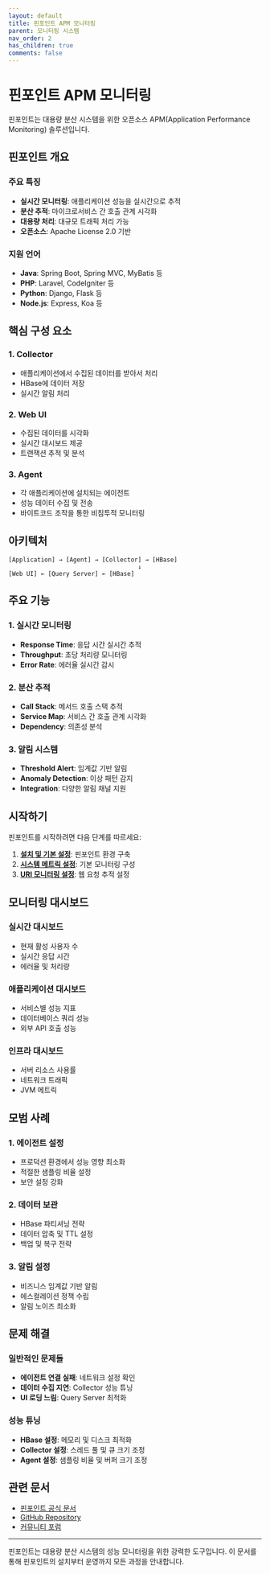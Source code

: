 ```yaml
---
layout: default
title: 핀포인트 APM 모니터링
parent: 모니터링 시스템
nav_order: 2
has_children: true
comments: false
---
```


# 핀포인트 APM 모니터링

핀포인트는 대용량 분산 시스템을 위한 오픈소스 APM(Application Performance Monitoring) 솔루션입니다.

## 핀포인트 개요

### 주요 특징
- **실시간 모니터링**: 애플리케이션 성능을 실시간으로 추적
- **분산 추적**: 마이크로서비스 간 호출 관계 시각화
- **대용량 처리**: 대규모 트래픽 처리 가능
- **오픈소스**: Apache License 2.0 기반

### 지원 언어
- **Java**: Spring Boot, Spring MVC, MyBatis 등
- **PHP**: Laravel, CodeIgniter 등
- **Python**: Django, Flask 등
- **Node.js**: Express, Koa 등

## 핵심 구성 요소

### 1. Collector
- 애플리케이션에서 수집된 데이터를 받아서 처리
- HBase에 데이터 저장
- 실시간 알림 처리

### 2. Web UI
- 수집된 데이터를 시각화
- 실시간 대시보드 제공
- 트랜잭션 추적 및 분석

### 3. Agent
- 각 애플리케이션에 설치되는 에이전트
- 성능 데이터 수집 및 전송
- 바이트코드 조작을 통한 비침투적 모니터링

## 아키텍처

```
[Application] → [Agent] → [Collector] → [HBase]
                                    ↓
[Web UI] ← [Query Server] ← [HBase]
```

## 주요 기능

### 1. 실시간 모니터링
- **Response Time**: 응답 시간 실시간 추적
- **Throughput**: 초당 처리량 모니터링
- **Error Rate**: 에러율 실시간 감시

### 2. 분산 추적
- **Call Stack**: 메서드 호출 스택 추적
- **Service Map**: 서비스 간 호출 관계 시각화
- **Dependency**: 의존성 분석

### 3. 알림 시스템
- **Threshold Alert**: 임계값 기반 알림
- **Anomaly Detection**: 이상 패턴 감지
- **Integration**: 다양한 알림 채널 지원

## 시작하기

핀포인트를 시작하려면 다음 단계를 따르세요:

1. **[설치 및 기본 설정](./install/)**: 핀포인트 환경 구축
2. **[시스템 메트릭 설정](./metrics/)**: 기본 모니터링 구성
3. **[URI 모니터링 설정](./uri-monitoring/)**: 웹 요청 추적 설정

## 모니터링 대시보드

### 실시간 대시보드
- 현재 활성 사용자 수
- 실시간 응답 시간
- 에러율 및 처리량

### 애플리케이션 대시보드
- 서비스별 성능 지표
- 데이터베이스 쿼리 성능
- 외부 API 호출 성능

### 인프라 대시보드
- 서버 리소스 사용률
- 네트워크 트래픽
- JVM 메트릭

## 모범 사례

### 1. 에이전트 설정
- 프로덕션 환경에서 성능 영향 최소화
- 적절한 샘플링 비율 설정
- 보안 설정 강화

### 2. 데이터 보관
- HBase 파티셔닝 전략
- 데이터 압축 및 TTL 설정
- 백업 및 복구 전략

### 3. 알림 설정
- 비즈니스 임계값 기반 알림
- 에스컬레이션 정책 수립
- 알림 노이즈 최소화

## 문제 해결

### 일반적인 문제들
- **에이전트 연결 실패**: 네트워크 설정 확인
- **데이터 수집 지연**: Collector 성능 튜닝
- **UI 로딩 느림**: Query Server 최적화

### 성능 튜닝
- **HBase 설정**: 메모리 및 디스크 최적화
- **Collector 설정**: 스레드 풀 및 큐 크기 조정
- **Agent 설정**: 샘플링 비율 및 버퍼 크기 조정

## 관련 문서

- [핀포인트 공식 문서](https://pinpoint-apm.gitbook.io/pinpoint/)
- [GitHub Repository](https://github.com/pinpoint-apm/pinpoint)
- [커뮤니티 포럼](https://groups.google.com/forum/#!forum/pinpoint_user)

---

핀포인트는 대용량 분산 시스템의 성능 모니터링을 위한 강력한 도구입니다. 이 문서를 통해 핀포인트의 설치부터 운영까지 모든 과정을 안내합니다.